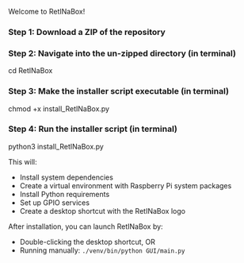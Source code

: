 Welcome to RetINaBox! 

### Step 1: Download a ZIP of the repository

### Step 2: Navigate into the un-zipped directory (in terminal)
cd RetINaBox

### Step 3: Make the installer script executable (in terminal)
chmod +x install_RetINaBox.py

### Step 4: Run the installer script (in terminal)
python3 install_RetINaBox.py

This will:
- Install system dependencies
- Create a virtual environment with Raspberry Pi system packages
- Install Python requirements
- Set up GPIO services
- Create a desktop shortcut with the RetINaBox logo

After installation, you can launch RetINaBox by:
- Double-clicking the desktop shortcut, OR
- Running manually: `./venv/bin/python GUI/main.py`